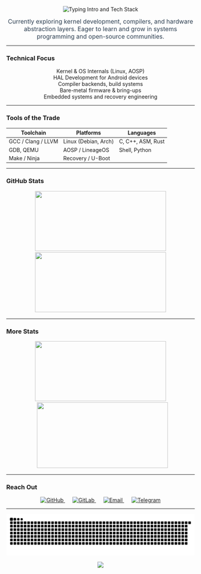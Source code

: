 <!-- Intro -->
<p align="center">
  <img src="https://readme-typing-svg.herokuapp.com?font=Roboto%20Mono&size=24&duration=2500&pause=800&color=2C3E50&center=true&vCenter=true&width=700&lines=Hi%2C%20I'm%20Ayusman%20Nanda;Kernel%20%7C%20OS%20%7C%20Compilers%20%7C%20HAL" alt="Typing Intro and Tech Stack" />
</p>

<p align="center" style="max-width: 600px; margin: auto; font-size: 16px; color: #2C3E50;">
  Currently exploring kernel development, compilers, and hardware abstraction layers. Eager to learn and grow in systems programming and open-source communities.
</p>

---


### Technical Focus

<p align="center" style="max-width: 450px; margin: auto; text-align: center;">
Kernel & OS Internals (Linux, AOSP)<br>
HAL Development for Android devices<br>
Compiler backends, build systems<br>
Bare-metal firmware & bring-ups<br>
Embedded systems and recovery engineering
</p>

---

### Tools of the Trade

<div align="center">

| Toolchain            | Platforms              | Languages                 |
|----------------------|------------------------|---------------------------|
| GCC / Clang / LLVM   | Linux (Debian, Arch)   | C, C++, ASM, Rust         |
| GDB, QEMU            | AOSP / LineageOS       | Shell, Python             |
| Make / Ninja         | Recovery / U-Boot      |                           |

</div>

---

### GitHub Stats

<div align="center">
  <img src="https://github-readme-stats.vercel.app/api?username=ic7400a&show_icons=true&theme=material-palenight&hide_title=true&hide_border=true&bg_color=00000000" width="350" height="160" style="object-fit: contain;" />
  <img src="https://github-readme-stats.vercel.app/api/top-langs/?username=ic7400a&layout=compact&theme=material-palenight&hide_title=true&hide_border=true&bg_color=00000000" width="350" height="160" style="object-fit: contain;" />
</div>

---

### More Stats

<div align="center">
  <img src="https://github-readme-streak-stats.herokuapp.com/?user=ic7400a&theme=material-palenight&hide_border=true" width="350" height="160" style="object-fit: contain;" />
  <!-- <img src="https://github-profile-summary-cards.vercel.app/api/cards/profile-details?username=ic7400a&theme=github_dark" width="350" height="160" style="object-fit: contain;"> -->
  <img src="https://github-readme-activity-graph.vercel.app/graph?username=ic7400a&theme=material-palenight&hide_border=true&area=true&background=00000000" width="350" height="175" style="object-fit: contain; border:none; box-shadow:none; margin-left: 10px;" />
</div>

---

### Reach Out

<p align="center">
  <a href="https://github.com/ic7400a" target="_blank" rel="noopener noreferrer">
    <img src="https://img.shields.io/badge/GitHub-181717?style=flat&logo=github&logoColor=white&label=" alt="GitHub" />
  </a>
  <a href="https://gitlab.com/ic7400a" target="_blank" rel="noopener noreferrer" style="margin-left:20px; margin-right:20px;">
    <img src="https://img.shields.io/badge/GitLab-FC6D26?style=flat&logo=gitlab&logoColor=white&label=" alt="GitLab" />
  </a>
  <a href="mailto:atrigveda@gmail.com" target="_blank" rel="noopener noreferrer">
    <img src="https://img.shields.io/badge/Email-D44638?style=flat&logo=gmail&logoColor=white&label=" alt="Email" />
  </a>
  <a href="https://t.me/ic7400a" target="_blank" rel="noopener noreferrer" style="margin-left:20px;">
    <img src="https://img.shields.io/badge/Telegram-26A5E4?style=flat&logo=telegram&logoColor=white&label=" alt="Telegram" />
  </a>
</p>

---

<p align="center">
  <picture>
    <source media="(prefers-color-scheme: dark)" srcset="https://raw.githubusercontent.com/ic7400a/ic7400a/output/github-contribution-grid-snake-dark.svg" />
    <source media="(prefers-color-scheme: light)" srcset="https://raw.githubusercontent.com/ic7400a/ic7400a/output/github-contribution-grid-snake.svg" />
    <img alt="Contribution Snake" src="https://raw.githubusercontent.com/ic7400a/ic7400a/output/github-contribution-grid-snake.svg" />
  </picture>
</p>

<p align="center">
  <img src="https://capsule-render.vercel.app/api?type=waving&color=gradient&height=100&section=footer" />
</p>
